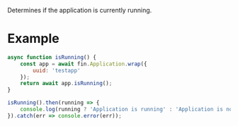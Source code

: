 Determines if the application is currently running.
# Example

```js
async function isRunning() {
    const app = await fin.Application.wrap({
        uuid: 'testapp'
    });
    return await app.isRunning();
}

isRunning().then(running => {
    console.log(running ? 'Application is running' : 'Application is not running')
}).catch(err => console.error(err));
```